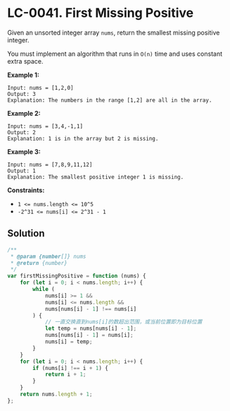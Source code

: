 # LC-0041. First Missing Positive

Given an unsorted integer array `nums`, return the smallest missing positive integer.

You must implement an algorithm that runs in `O(n)` time and uses constant extra space.

**Example 1:**

```
Input: nums = [1,2,0]
Output: 3
Explanation: The numbers in the range [1,2] are all in the array.
```

**Example 2:**

```
Input: nums = [3,4,-1,1]
Output: 2
Explanation: 1 is in the array but 2 is missing.
```

**Example 3:**

```
Input: nums = [7,8,9,11,12]
Output: 1
Explanation: The smallest positive integer 1 is missing.
```

**Constraints:**

-   `1 <= nums.length <= 10^5`
-   `-2^31 <= nums[i] <= 2^31 - 1`

## Solution

```javascript
/**
 * @param {number[]} nums
 * @return {number}
 */
var firstMissingPositive = function (nums) {
    for (let i = 0; i < nums.length; i++) {
        while (
            nums[i] >= 1 &&
            nums[i] <= nums.length &&
            nums[nums[i] - 1] !== nums[i]
        ) {
            // 一直交换直到nums[i]的数超出范围，或当前位置即为目标位置
            let temp = nums[nums[i] - 1];
            nums[nums[i] - 1] = nums[i];
            nums[i] = temp;
        }
    }
    for (let i = 0; i < nums.length; i++) {
        if (nums[i] !== i + 1) {
            return i + 1;
        }
    }
    return nums.length + 1;
};
```
